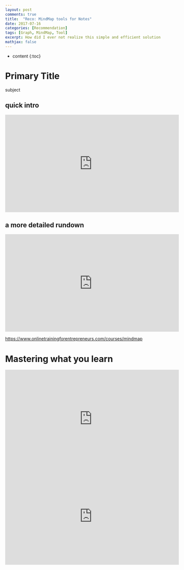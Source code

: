 ```yaml
---
layout: post
comments: true
title:  "Reco: MindMap tools for Notes"
date: 2017-07-16
categories: [Recommendation]
tags: [Graph, MindMap, Tool]
excerpt: How did I ever not realize this simple and efficient solution to my notes taking problem from back in school, all the way through my post-graduation. You gotta try this out! No need to thank me for all the benefits you are going to see, in information organization
mathjax: false
---
```

* content
{:toc}

# Primary Title
subject


## quick intro
<iframe width="560" height="315" src="https://www.youtube.com/embed/brTMbPyhZY0" frameborder="0" allow="autoplay; encrypted-media" allowfullscreen></iframe>


## a more detailed rundown
<iframe width="560" height="315" src="https://www.youtube.com/embed/NvDcP-ZrJhQ" frameborder="0" allow="autoplay; encrypted-media" allowfullscreen></iframe>

https://www.onlinetrainingforentrepreneurs.com/courses/mindmap

# Mastering what you learn

<iframe width="560" height="315" src="https://www.youtube.com/embed/5MgBikgcWnY" frameborder="0" allow="autoplay; encrypted-media" allowfullscreen></iframe>


<iframe width="560" height="315" src="https://www.youtube.com/embed/MlJdMr3O5J4" frameborder="0" allow="autoplay; encrypted-media" allowfullscreen></iframe>

